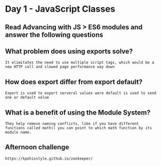 # Day 1 - JavaScript Classes

## Read Advancing with JS > ES6 modules and answer the following questions
## What problem does using exports solve?
    It elimitates the need to use multiple script tags, which would be a new HTTP call and slowed page performance way down
## How does export differ from export default?
    Export is used to export serveral values were default is used to send one or default value
## What is a benefit of using the Module System?
    They help remove naming conflicts, like if you have different functions called math() you can point to which math function by its module name.

## Afternoon challenge
    https://kpohiostyle.github.io/zookeeper/